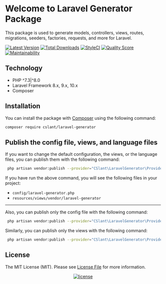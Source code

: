 # Welcome to Laravel Generator Package

This package is used to generate models, controllers, views, routes, migrations, seeders, factories, requests, and more for Laravel.

[![Latest Version](https://img.shields.io/github/release/cslant/laravel-generator.svg?style=flat-square)](https://github.com/cslant/laravel-generator/releases)
[![Total Downloads](https://img.shields.io/packagist/dt/cslant/laravel-generator.svg?style=flat-square)](https://packagist.org/packages/cslant/laravel-generator)
[![StyleCI](https://styleci.io/repos/605697295/shield)](https://styleci.io/repos/605697295)
[![Quality Score](https://img.shields.io/scrutinizer/g/cslant/laravel-generator.svg?style=flat-square)](https://scrutinizer-ci.com/g/cslant/laravel-generator)
[![Maintainability](https://api.codeclimate.com/v1/badges/231c123bfa276fd1ac3c/maintainability)](https://codeclimate.com/github/cslant/laravel-generator/maintainability)

## Technology

- PHP ^7.3|^8.0
- Laravel Framework 8.x, 9.x, 10.x
- Composer

## Installation

You can install the package with [Composer](https://getcomposer.org/) using the following command:

```bash
composer require cslant/laravel-generator
```

## Publish the config file, views, and language files

If you want to change the default configuration, the views, or the language files, you can publish them with the following command:

```bash
 php artisan vendor:publish --provider="CSlant\LaravelGenerator\Providers\LaravelGeneratorServiceProvider" 
```

If you have run the above command, you will see the following files in your project:

- `config/laravel-generator.php`
- `resources/views/vendor/laravel-generator`

---

Also, you can publish only the config file with the following command:

```bash
 php artisan vendor:publish --provider="CSlant\LaravelGenerator\Providers\LaravelGeneratorServiceProvider" --tag="config" 
```

Similarly, you can publish only the views with the following command:

```bash
 php artisan vendor:publish --provider="CSlant\LaravelGenerator\Providers\LaravelGeneratorServiceProvider" --tag="views" 
```


## License

The MIT License (MIT). Please see [License File](LICENSE) for more information.

<p align="center">
    <a href="https://packagist.org/packages/cslant/laravel-generator">
        <img src="https://img.shields.io/packagist/l/doctrine/orm.svg" data-origin="https://img.shields.io/packagist/l/doctrine/orm.svg" alt="license">
    </a>
</p>


